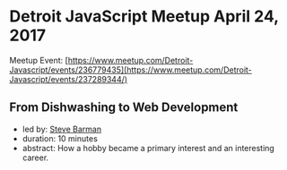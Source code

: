 # Detroit JavaScript Meetup April 24, 2017

Meetup Event: [https://www.meetup.com/Detroit-Javascript/events/236779435](https://www.meetup.com/Detroit-Javascript/events/237289344/)

## From Dishwashing to Web Development
* led by: [Steve Barman](http://stevebarman.com)
* duration: 10 minutes
* abstract: How a hobby became a primary interest and an interesting career.
